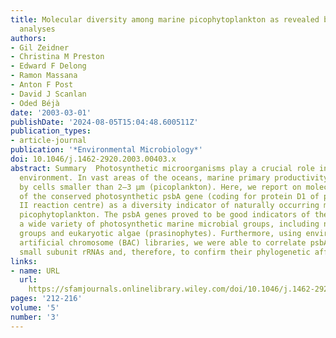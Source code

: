 ```yaml
---
title: Molecular diversity among marine picophytoplankton as revealed by textitpsbA
  analyses
authors:
- Gil Zeidner
- Christina M Preston
- Edward F Delong
- Ramon Massana
- Anton F Post
- David J Scanlan
- Oded Béjà
date: '2003-03-01'
publishDate: '2024-08-05T15:04:48.600511Z'
publication_types:
- article-journal
publication: '*Environmental Microbiology*'
doi: 10.1046/j.1462-2920.2003.00403.x
abstract: Summary  Photosynthetic microorganisms play a crucial role in the marine
  environment. In vast areas of the oceans, marine primary productivity is performed
  by cells smaller than 2–3 µm (picoplankton). Here, we report on molecular analyses
  of the conserved photosynthetic psbA gene (coding for protein D1 of photosystem
  II reaction centre) as a diversity indicator of naturally occurring marine oxygenic
  picophytoplankton. The psbA genes proved to be good indicators of the presence of
  a wide variety of photosynthetic marine microbial groups, including new cyanobacterial
  groups and eukaryotic algae (prasinophytes). Furthermore, using environmental bacterial
  artificial chromosome (BAC) libraries, we were able to correlate psbA genes with
  small subunit rRNAs and, therefore, to confirm their phylogenetic affiliation.
links:
- name: URL
  url: 
    https://sfamjournals.onlinelibrary.wiley.com/doi/10.1046/j.1462-2920.2003.00403.x
pages: '212-216'
volume: '5'
number: '3'
---
```

